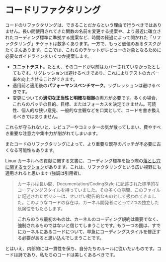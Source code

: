 <!--
# Code Refactoring
-->

# コードリファクタリング

<!--
Code refactoring should not be done just because we can. There are a number of “refactoring” tickets that have been opened over time, such as suggestions to rename long-standing functions or conform to more-recently established coding standards. Meanwhile, plenty of tasks are far more worthy of effort. Here are some suggested guidelines on what these tickets need in order to warrant review:
-->

コードのリファクタリングは、できることだからという理由で行うべきではありません。長い間使用されてきた関数の名前を変更する提案や、より最近に確立されたコーディング標準に準拠する提案など、時間の経過によって開かれた「リファクタリング」チケットは数多くあります。一方で、もっと価値のあるタスクがたくさんあります。ここでは、これらのチケットがレビューの対象となるために必要なガイドラインをいくつか提案します。

<!--
*   **Unit tests**, even if the code was not previously covered. We can’t afford regressions, and this will improve our test coverage.
*   **Performance benchmarks**, before and after. We can’t afford regressions.
*   **Proper justification and clear rationale** of changes are both necessary. Too often it is impossible to determine the purpose, objective, or focus of these patches. Code should not be rewritten under the cloaks of readability, narrow personal opinion, or general subjectiveness.
-->

*   **ユニットテスト**。たとえ、そのコードが以前はカバーされていなかったとしてもです。リグレッションは避けるべきであり、これによりテストのカバー率を向上させることができます。
*   適用前と適用後の**パフォーマンスベンチマーク**。リグレッションは避けるべきです。
*   変更についての**適切な正当性と明確な根拠**の両方が必要です。多くの場合、これらのパッチの目的、目標、またはフォーカスを決定できません。可読性、個人的な狭い意見、一般的な主観などを口実として、コードを書き換えるべきではありません。

<!--
When none of this is followed, the end result is that reviewers and committers are distracted, which drains important attention and focus that should be spent elsewhere.
-->

これらが守られないと、レビュアーやコミッターの気が散ってしまい、費やすべき重要な注意力や集中力が削がれてしまいます。

<!--
In addition, code refactoring can cause existing, more important patches to unnecessarily become stale.
-->

またコードのリファクタリングによって、より重要な既存のパッチが不必要に古くなる可能性もあります。

<!--
There’s a document on contributing to the Linux kernel with [a section on pitfalls](https://dri.freedesktop.org/docs/drm/development-process/4.Coding.html#coding-style) when handling coding standards. I believe this can apply to the wider picture of refactoring as well (emphasis added):
-->

Linux カーネルへの貢献に関する文書に、コーディング標準を扱う際の[落とし穴に関するセクション](https://dri.freedesktop.org/docs/drm/development-process/4.Coding.html#coding-style)があります。これは、リファクタリングという広い視野にも適用されると思います (強調は引用者)。

<!--
> The kernel has long had a standard coding style, described in Documentation/CodingStyle. For much of that time, the policies described in that file were taken as being, at most, advisory. As a result, there is a substantial amount of code in the kernel which does not meet the coding style guidelines. The presence of that code leads to two independent hazards for kernel developers.
>
> **The first of these is to believe that the kernel coding standards do not matter and are not enforced. … The other trap is to assume that code which is already in the kernel is urgently in need of coding style fixes.**
-->

> カーネルは長い間、Documentation/CodingStyle に記述された標準的なコーディングスタイルを持っていました。その多くの期間、このファイルに記述されたポリシーは、せいぜい勧告的なものとして扱われてきました。このようなコードの存在は、カーネル開発者にとって2つの独立した危険性をもたらします。
>
> **これらのうち最初のものは、カーネルのコーディング規約は重要でなく、強制されるものではないと信じてしまうことです。もう一つの罠は、すでにカーネルにあるコードについて、早急にコーディングスタイルを修正する必要があると思い込んでしまうことです。**

<!--
That said, we want to be internally consistent and follow our own rules. Code is poetry, and our code should be beautiful.
-->

とはいえ、内部的には一貫性を保ち、自分たちのルールに従いたいものです。コードは詩であり、私たちのコードは美しくあるべきです。
